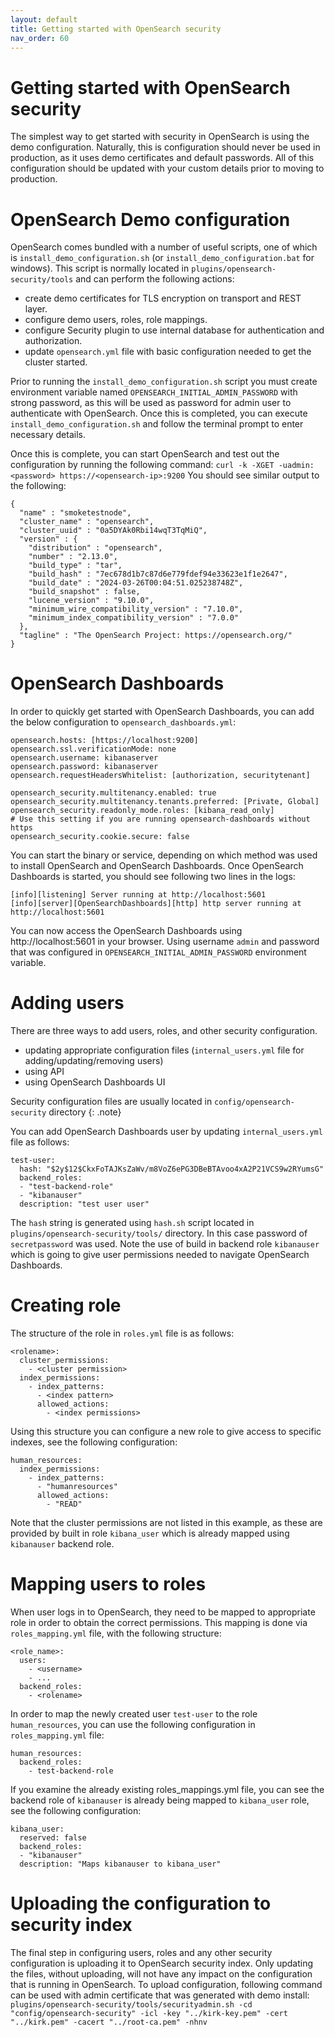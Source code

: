 ```yaml
---
layout: default
title: Getting started with OpenSearch security
nav_order: 60
---
```


# Getting started with OpenSearch security
The simplest way to get started with security in OpenSearch is using the demo configuration. Naturally, this is configuration should never be used in production, as it uses demo certificates and default passwords. All of this configuration should be updated with your custom details prior to moving to production.

# OpenSearch Demo configuration
OpenSearch comes bundled with a number of useful scripts, one of which is `install_demo_configuration.sh` (or `install_demo_configuration.bat` for windows).
This script is normally located in `plugins/opensearch-security/tools` and can perform the following actions:
- create demo certificates for TLS encryption on transport and REST layer.
- configure demo users, roles, role mappings.
- configure Security plugin to use internal database for authentication and authorization.
- update `opensearch.yml` file with basic configuration needed to get the cluster started.

Prior to running the `install_demo_configuration.sh` script you must create environment variable named `OPENSEARCH_INITIAL_ADMIN_PASSWORD` with strong password, as this will be used as password for admin user to authenticate with OpenSearch. Once this is completed, you can execute `install_demo_configuration.sh` and follow the terminal prompt to enter necessary details.

Once this is complete, you can start OpenSearch and test out the configuration by running the following command:
`curl -k -XGET -uadmin:<password> https://<opensearch-ip>:9200`
You should see similar output to the following:
```
{
  "name" : "smoketestnode",
  "cluster_name" : "opensearch",
  "cluster_uuid" : "0a5DYAk0Rbi14wqT3TqMiQ",
  "version" : {
    "distribution" : "opensearch",
    "number" : "2.13.0",
    "build_type" : "tar",
    "build_hash" : "7ec678d1b7c87d6e779fdef94e33623e1f1e2647",
    "build_date" : "2024-03-26T00:04:51.025238748Z",
    "build_snapshot" : false,
    "lucene_version" : "9.10.0",
    "minimum_wire_compatibility_version" : "7.10.0",
    "minimum_index_compatibility_version" : "7.0.0"
  },
  "tagline" : "The OpenSearch Project: https://opensearch.org/"
}
```
# OpenSearch Dashboards
In order to quickly get started with OpenSearch Dashboards, you can add the below configuration to `opensearch_dashboards.yml`:
```
opensearch.hosts: [https://localhost:9200]
opensearch.ssl.verificationMode: none
opensearch.username: kibanaserver
opensearch.password: kibanaserver
opensearch.requestHeadersWhitelist: [authorization, securitytenant]

opensearch_security.multitenancy.enabled: true
opensearch_security.multitenancy.tenants.preferred: [Private, Global]
opensearch_security.readonly_mode.roles: [kibana_read_only]
# Use this setting if you are running opensearch-dashboards without https
opensearch_security.cookie.secure: false
```
You can start the binary or service, depending on which method was used to install OpenSearch and OpenSearch Dashboards.
Once OpenSearch Dashboards is started, you should see following two lines in the logs:
```
[info][listening] Server running at http://localhost:5601
[info][server][OpenSearchDashboards][http] http server running at http://localhost:5601
```

You can now access the OpenSearch Dashboards using http://localhost:5601 in your browser. Using username `admin` and password that was configured in `OPENSEARCH_INITIAL_ADMIN_PASSWORD` environment variable.

# Adding users
There are three ways to add users, roles, and other security configuration.
  - updating appropriate configuration files (`internal_users.yml` file for adding/updating/removing users) 
  - using API
  - using OpenSearch Dashboards UI

Security configuration files are usually located in `config/opensearch-security` directory
{: .note}

You can add OpenSearch Dashboards user by updating `internal_users.yml` file as follows: 

```
test-user:
  hash: "$2y$12$CkxFoTAJKsZaWv/m8VoZ6ePG3DBeBTAvoo4xA2P21VCS9w2RYumsG"
  backend_roles:
  - "test-backend-role"
  - "kibanauser"
  description: "test user user"
```
The `hash` string is generated using `hash.sh` script located in `plugins/opensearch-security/tools/` directory. In this case password of `secretpassword` was used.
Note the use of build in backend role `kibanauser` which is going to give user permissions needed to navigate OpenSearch Dashboards.

# Creating role

The structure of the role in `roles.yml` file is as follows:
```
<rolename>:
  cluster_permissions:
    - <cluster permission>
  index_permissions:
    - index_patterns:
      - <index pattern>
      allowed_actions:
        - <index permissions>
```

Using this structure you can configure a new role to give access to specific indexes, see the following configuration:

```
human_resources:
  index_permissions:
    - index_patterns:
      - "humanresources"
      allowed_actions:
        - "READ"
```
Note that the cluster permissions are not listed in this example, as these are provided by built in role `kibana_user` which is already mapped using `kibanauser` backend role.

# Mapping users to roles
When user logs in to OpenSearch, they need to be mapped to appropriate role in order to obtain the correct permissions. This mapping is done via `roles_mapping.yml` file, with the following structure:
```
<role_name>:
  users:
    - <username>
    - ...
  backend_roles:
    - <rolename>
```

In order to map the newly created user `test-user` to the role `human_resources`, you can use the following configuration in `roles_mapping.yml` file:
```
human_resources:
  backend_roles:
    - test-backend-role
```

If you examine the already existing roles_mappings.yml file, you can see the backend role of `kibanauser` is already being mapped to `kibana_user` role, see the following configuration:
```
kibana_user:
  reserved: false
  backend_roles:
  - "kibanauser"
  description: "Maps kibanauser to kibana_user"
```

# Uploading the configuration to security index
The final step in configuring users, roles and any other security configuration is uploading it to OpenSearch security index. Only updating the files, without uploading, will not have any impact on the configuration that is running in OpenSearch. 
To upload configuration, following command can be used with admin certificate that was generated with demo install:
`plugins/opensearch-security/tools/securityadmin.sh -cd "config/opensearch-security" -icl -key "../kirk-key.pem" -cert "../kirk.pem" -cacert "../root-ca.pem" -nhnv`
